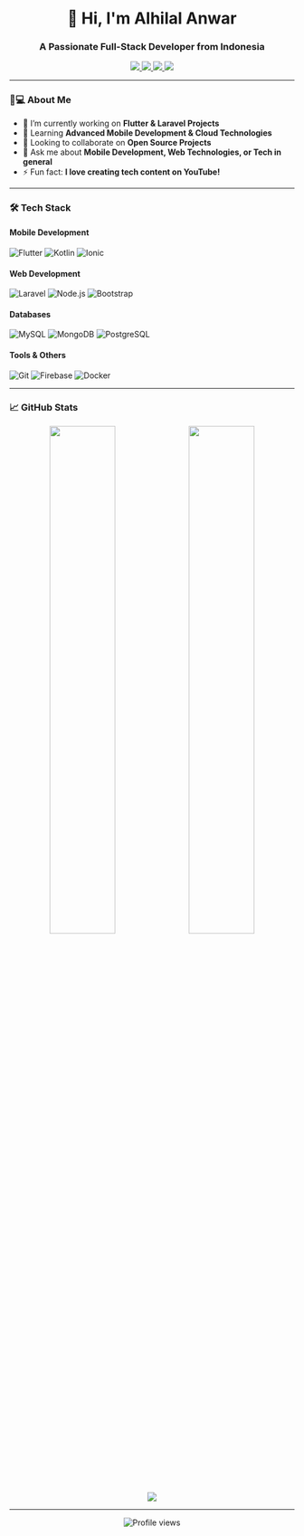 <h1 align="center">🚀 Hi, I'm Alhilal Anwar</h1>
<h3 align="center">A Passionate Full-Stack Developer from Indonesia</h3>

<p align="center">
  <a href="https://linkedin.com/in/alhilalanwar07">
    <img src="https://img.shields.io/badge/LinkedIn-0077B5?style=for-the-badge&logo=linkedin&logoColor=white">
  </a>
  <a href="https://instagram.com/alhilalanwar">
    <img src="https://img.shields.io/badge/Instagram-E4405F?style=for-the-badge&logo=instagram&logoColor=white">
  </a>
  <a href="https://youtube.com/@mautautekno">
    <img src="https://img.shields.io/badge/YouTube-FF0000?style=for-the-badge&logo=youtube&logoColor=white">
  </a>
  <a href="mailto:alhilalanwar07@gmail.com">
    <img src="https://img.shields.io/badge/Gmail-D14836?style=for-the-badge&logo=gmail&logoColor=white">
  </a>
</p>

---

### 👨💻 About Me
- 🔭 I’m currently working on **Flutter & Laravel Projects**
- 🌱 Learning **Advanced Mobile Development & Cloud Technologies**
- 👯 Looking to collaborate on **Open Source Projects**
- 💬 Ask me about **Mobile Development, Web Technologies, or Tech in general**
- ⚡ Fun fact: **I love creating tech content on YouTube!**

---

### 🛠 Tech Stack
#### Mobile Development
![Flutter](https://img.shields.io/badge/Flutter-02569B?style=for-the-badge&logo=flutter&logoColor=white)
![Kotlin](https://img.shields.io/badge/Kotlin-0095D5?style=for-the-badge&logo=kotlin&logoColor=white)
![Ionic](https://img.shields.io/badge/Ionic-3880FF?style=for-the-badge&logo=ionic&logoColor=white)

#### Web Development
![Laravel](https://img.shields.io/badge/Laravel-FF2D20?style=for-the-badge&logo=laravel&logoColor=white)
![Node.js](https://img.shields.io/badge/Node.js-339933?style=for-the-badge&logo=nodedotjs&logoColor=white)
![Bootstrap](https://img.shields.io/badge/Bootstrap-7952B3?style=for-the-badge&logo=bootstrap&logoColor=white)

#### Databases
![MySQL](https://img.shields.io/badge/MySQL-4479A1?style=for-the-badge&logo=mysql&logoColor=white)
![MongoDB](https://img.shields.io/badge/MongoDB-47A248?style=for-the-badge&logo=mongodb&logoColor=white)
![PostgreSQL](https://img.shields.io/badge/PostgreSQL-4169E1?style=for-the-badge&logo=postgresql&logoColor=white)

#### Tools & Others
![Git](https://img.shields.io/badge/Git-F05032?style=for-the-badge&logo=git&logoColor=white)
![Firebase](https://img.shields.io/badge/Firebase-FFCA28?style=for-the-badge&logo=firebase&logoColor=black)
![Docker](https://img.shields.io/badge/Docker-2496ED?style=for-the-badge&logo=docker&logoColor=white)

---

### 📈 GitHub Stats
<p align="center">
  <img width="48%" src="https://github-readme-stats.vercel.app/api?username=alhilalanwar07&show_icons=true&theme=radical" />
  <img width="48%" src="https://github-readme-streak-stats.herokuapp.com/?user=alhilalanwar07&theme=radical" />
</p>

<p align="center">
  <img src="https://github-readme-stats.vercel.app/api/top-langs/?username=alhilalanwar07&layout=compact&theme=radical&hide=html" />
</p>

---

<p align="center">
  <img src="https://komarev.com/ghpvc/?username=alhilalanwar07&label=Profile+Views&color=blue&style=flat-square" alt="Profile views" />
</p>
